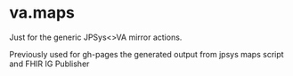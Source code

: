 # va.maps
Just for the generic JPSys<>VA mirror actions.

Previously used for gh-pages the generated output from jpsys maps script and FHIR IG Publisher
